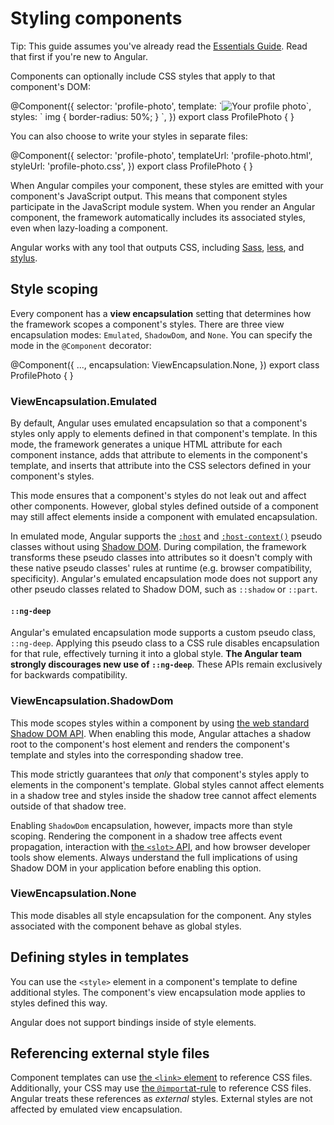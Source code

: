 # Styling components

Tip: This guide assumes you've already read the [Essentials Guide](essentials). Read that first if you're new to Angular.

Components can optionally include CSS styles that apply to that component's DOM:

<docs-code language="ts" highlight="[4]">
@Component({
  selector: 'profile-photo',
  template: `<img src="profile-photo.jpg" alt="Your profile photo">`,
  styles: ` img { border-radius: 50%; } `,
})
export class ProfilePhoto { }
</docs-code>

You can also choose to write your styles in separate files:

<docs-code language="ts" highlight="[4]">
@Component({
  selector: 'profile-photo',
  templateUrl: 'profile-photo.html',
  styleUrl: 'profile-photo.css',
})
export class ProfilePhoto { }
</docs-code>

When Angular compiles your component, these styles are emitted with your component's JavaScript
output. This means that component styles participate in the JavaScript module system. When you
render an Angular component, the framework automatically includes its associated styles, even when
lazy-loading a component.

Angular works with any tool that outputs CSS,
including [Sass](https://sass-lang.com), [less](https://lesscss.org),
and [stylus](https://stylus-lang.com).

## Style scoping

Every component has a **view encapsulation** setting that determines how the framework scopes a
component's styles. There are three view encapsulation modes: `Emulated`, `ShadowDom`, and `None`.
You can specify the mode in the `@Component` decorator:

<docs-code language="ts" highlight="[3]">
@Component({
  ...,
  encapsulation: ViewEncapsulation.None,
})
export class ProfilePhoto { }
</docs-code>

### ViewEncapsulation.Emulated

By default, Angular uses emulated encapsulation so that a component's styles only apply to elements
defined in that component's template. In this mode, the framework generates a unique HTML attribute
for each component instance, adds that attribute to elements in the component's template, and
inserts that attribute into the CSS selectors defined in your component's styles.

This mode ensures that a component's styles do not leak out and affect other components. However,
global styles defined outside of a component may still affect elements inside a component with
emulated encapsulation.

In emulated mode, Angular supports
the [`:host`](https://developer.mozilla.org/en-US/docs/Web/CSS/:host)
and [`:host-context()`](https://developer.mozilla.org/en-US/docs/Web/CSS/:host-context) pseudo
classes without
using [Shadow DOM](https://developer.mozilla.org/en-US/docs/Web/Web_Components/Using_shadow_DOM).
During compilation, the framework transforms these pseudo classes into attributes so it doesn't 
comply with these native pseudo classes' rules at runtime (e.g. browser compatibility, specificity). Angular's
emulated encapsulation mode does not support any other pseudo classes related to Shadow DOM, such
as `::shadow` or `::part`.

#### `::ng-deep`

Angular's emulated encapsulation mode supports a custom pseudo class, `::ng-deep`. Applying this
pseudo class to a CSS rule disables encapsulation for that rule, effectively turning it into a
global style. **The Angular team strongly discourages new use of `::ng-deep`**. These APIs remain
exclusively for backwards compatibility.

### ViewEncapsulation.ShadowDom

This mode scopes styles within a component by
using [the web standard Shadow DOM API](https://developer.mozilla.org/en-US/docs/Web/Web_Components/Using_shadow_DOM).
When enabling this mode, Angular attaches a shadow root to the component's host element and renders
the component's template and styles into the corresponding shadow tree.

This mode strictly guarantees that _only_ that component's styles apply to elements in the
component's template. Global styles cannot affect elements in a shadow tree and styles inside the
shadow tree cannot affect elements outside of that shadow tree.

Enabling `ShadowDom` encapsulation, however, impacts more than style scoping. Rendering the
component in a shadow tree affects event propagation, interaction
with [the `<slot>` API](https://developer.mozilla.org/en-US/docs/Web/Web_Components/Using_templates_and_slots),
and how browser developer tools show elements. Always understand the full implications of using
Shadow DOM in your application before enabling this option.

### ViewEncapsulation.None

This mode disables all style encapsulation for the component. Any styles associated with the
component behave as global styles.

## Defining styles in templates

You can use the `<style>` element in a component's template to define additional styles. The
component's view encapsulation mode applies to styles defined this way.

Angular does not support bindings inside of style elements.

## Referencing external style files

Component templates can
use [the `<link>` element](https://developer.mozilla.org/en-US/docs/Web/HTML/Element/link) to
reference CSS files. Additionally, your CSS may
use [the `@import`at-rule](https://developer.mozilla.org/en-US/docs/Web/CSS/@import) to reference
CSS files. Angular treats these references as _external_ styles. External styles are not affected by
emulated view encapsulation.
